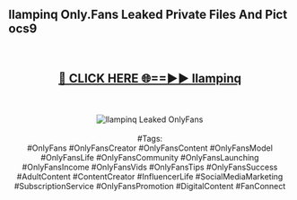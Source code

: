 <h2>llampinq Only.Fans Leaked Private Files And Pict ocs9</h2>
<br>
<div align="center">
<h2><a href="https://mediafiles.top/llampinq" rel="nofollow">🔴 CLICK HERE 🌐==►► llampinq</a></h2>
<br>
<br>
<a href="https://mediafiles.top/llampinq" rel="nofollow" data-target="animated-image.originalLink"><img src="https://i.ibb.co.com/WyWwxjT/player-gif2.gif" alt="llampinq Leaked OnlyFans" style="max-width: 100%; display: inline-block;" data-target="animated-image.originalImage"></a>
<br><br>
#Tags:
<br>
#OnlyFans #OnlyFansCreator #OnlyFansContent #OnlyFansModel #OnlyFansLife #OnlyFansCommunity #OnlyFansLaunching #OnlyFansIncome #OnlyFansVids #OnlyFansTips #OnlyFansSuccess #AdultContent #ContentCreator #InfluencerLife #SocialMediaMarketing #SubscriptionService #OnlyFansPromotion #DigitalContent #FanConnect
</div>
<br>